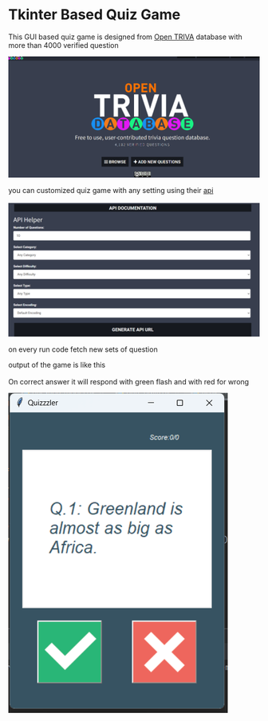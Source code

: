 # Tkinter Based Quiz Game

This GUI based quiz game is designed from 
 [Open TRIVA](https://opentdb.com/) database with more than 4000 verified question

![OpenTriva.png](Website%20Image%2FOpenTriva.png)

you can customized quiz game with any setting using their [api](https://opentdb.com/api_config.php)
<br><br>
![api.png](Website%20Image%2Fapi.png)

on every run code fetch new sets of question

output of the game is like this
<br><br>
On correct answer it will respond with green flash and with red for wrong

![question.png](Website%20Image%2Fquestion.png)
